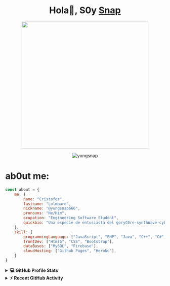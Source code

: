 <h1 align="center">Hola👋, S0y <a href="https://github.com/yungsnap">Snap</a></h1>

<p align="center">
  <img src="https://safebooru.org//images/2943/350a96e7f7d9591bd9b884c650ee137dfda5eafb.gif?3065544" alt"ysnp"  width="400" height="400">
</p>

<p align="center"> <img src="https://komarev.com/ghpvc/?username=yungsnap&label=Profile%20views&color=0e75b6&style=plastic" alt="yungsnap" /> </p>

# ab0ut me:
```js
const about = {
    me: {
        name: "Cristofer",
        lastname: "Lolmbard",
        nickname: "@yungsnap666",
        pronouns: "He/Him",
        ocupation: "Engineering Software Student",
        quickbio: "Una especie de entusiasta del goryC0re-synthWave-cyberPunk-melomaniac-amateurMusician-foodLover-gamerMc/D00m-jiterClick-coder-programmer-dogLover",
    },
    skill: {
        programmingLanguage: ["JavaScript", "PHP", "Java", "C++", "C#", "Python"],
        frontDev: ["Html5", "CSS", "Bootstrap"],
        dataBases: ["MySQL", "Firebase"],
        cloudHosting: ["Github Pages", "Heroku"],
    }    
}
```
<details> 
  <summary><b>💻 GitHub Profile Stats</b></summary>
  <br/>
  <p align="center">
    <a href="https://github.com/yungsnap/github-readme-stats"><img alt="Yungsnap's Github Stats" src="https://github-readme-stats.vercel.app/api?username=yungsnap&show_icons=true&count_private=true&theme=algolia" height="192px"/></a>
<br/>
  &nbsp;
	  <img src="https://github-readme-stats.vercel.app/api/top-langs?username=yungsnap&show_icons=true&locale=en&layout=compact&theme=algolia" alt="yungsnap" height="192px"/>
  <br/>
  <b>Note:</b> Top languages is only a metric of the languages my public code consists of and doesn't reflect experience or skill level.
  </p>
</details>


<details>
  <summary><b>⚡ Recent GitHub Activity</b></summary>
  <br/>
   <a href="https://github.com/yungsnap"><img alt="Yungsnap's Activity Graph" src="https://activity-graph.herokuapp.com/graph?username=yungsnap&custom_title=Yungsnap%yungsnap's%20Contribution%20Graph&theme=react-dark" /></a>
  <br/>

</details>
